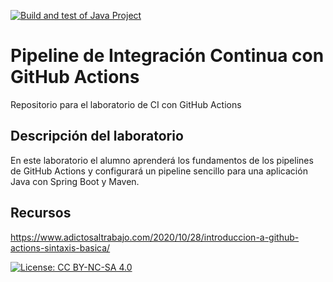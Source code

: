 [![Build and test of Java Project](https://github.com/ETSISI-EMS/ems2023_lab_1_3_ci_github_actions-Ismatse/actions/workflows/main.yml/badge.svg)](https://github.com/ETSISI-EMS/ems2023_lab_1_3_ci_github_actions-Ismatse/actions/workflows/main.yml)

# Pipeline de Integración Continua con GitHub Actions

Repositorio para el laboratorio de CI con GitHub Actions

## Descripción del laboratorio

En este laboratorio el alumno aprenderá los fundamentos de los pipelines de GitHub Actions y configurará un pipeline
sencillo para una aplicación Java con Spring Boot y Maven. 

## Recursos
https://www.adictosaltrabajo.com/2020/10/28/introduccion-a-github-actions-sintaxis-basica/

[![License: CC BY-NC-SA 4.0](https://img.shields.io/badge/License-CC_BY--NC--SA_4.0-lightgrey.svg)](https://creativecommons.org/licenses/by-nc-sa/4.0/)
